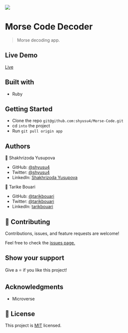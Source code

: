![](https://img.shields.io/badge/Microverse-blueviolet)

# Morse Code Decoder

> Morse decoding app.

## Live Demo

[Live]()

## Built with

- Ruby

## Getting Started

- Clone the repo `git@github.com:shyusu4/Morse-Code.git`
- cd `into` the project
- Run `git pull origin app`

## Authors

👤 Shakhrizoda Yusupova

- GitHub: [@shyusu4](https://github.com/shyusu4)
- Twitter: [@shyusu4](https://twitter.com/shyusu4)
- LinkedIn: [Shakhrizoda Yusupova](https://www.linkedin.com/in/shyusu4/)

👤 Tarike Bouari

- GitHub: [@tarikbouari]()
- Twitter: [@tarikbouari]()
- LinkedIn: [tarikbouari]()

## 🤝 Contributing

Contributions, issues, and feature requests are welcome!

Feel free to check the [issues page.](https://github.com/shyusu4/Morse-Code/issues)

## Show your support

Give a ⭐️ if you like this project!

## Acknowledgments

- Microverse

## 📝 License

This project is [MIT]() licensed.